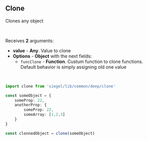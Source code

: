 ## Clone

Clones any object

<br />

Receives **2** arguments:
- **value** - **Any**. Value to clone
- **Options** - **Object** with the next fields:
    - `funcClone` - **Function**. Custum function to clone functions.<br />
    Default behavior is simply assigning old one value

<br />

```ts
import clone from 'siegel/lib/common/deep/clone'

const someObject = {
    someProp: 22,
    anotherProp: {
        someProp: 22,
        someArray: [1,2,3]
    }
}

const clonnedObject = clone(someObject)
```